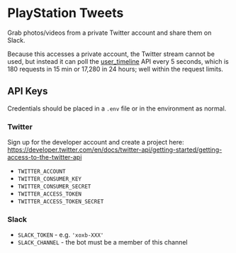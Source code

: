 # PlayStation Tweets

Grab photos/videos from a private Twitter account and share them on Slack.

Because this accesses a private account, the Twitter stream cannot be used, but instead it can poll the [user_timeline](https://developer.twitter.com/en/docs/twitter-api/v1/tweets/timelines/api-reference/get-statuses-user_timeline) API every 5 seconds, which is 180 requests in 15 min or 17,280 in 24 hours; well within the request limits.

## API Keys

Credentials should be placed in a `.env` file or in the environment as normal.

### Twitter

Sign up for the developer account and create a project here: https://developer.twitter.com/en/docs/twitter-api/getting-started/getting-access-to-the-twitter-api

* `TWITTER_ACCOUNT`
* `TWITTER_CONSUMER_KEY`
* `TWITTER_CONSUMER_SECRET`
* `TWITTER_ACCESS_TOKEN`
* `TWITTER_ACCESS_TOKEN_SECRET`

### Slack

* `SLACK_TOKEN` - e.g. `'xoxb-XXX'`
* `SLACK_CHANNEL` - the bot must be a member of this channel
